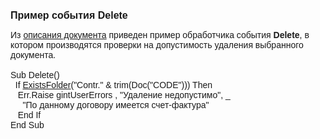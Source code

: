 ﻿<html>
<head>
<title>Delete</title>
</head>

<body>

<p><font size="3" face="Arial"><strong>Пример события Delete</strong></font></p>

<p><font face="Arial">Из <a href="../Defs/doc.html">описания документа</a> 
приведен пример обработчика события
<strong>Delete</strong>, в котором производятся проверки на допустимость 
удаления выбранного документа.<br>
<br>
Sub Delete()<br>
&nbsp; If <a href="../Functions/Functions/DocumentsCirculation/ExistsFolder.html">
ExistsFolder</a>(&quot;Contr.&quot; &amp; trim(Doc(&quot;CODE&quot;))) Then <br>
&nbsp;&nbsp; Err.Raise gintUserErrors , &quot;Удаление недопустимо&quot;, _<br>
&nbsp;&nbsp;&nbsp;&nbsp; &quot;По данному договору имеется счет-фактура&quot;<br>
&nbsp;&nbsp; End If<br>
End Sub <br>
</font></p>

<p>&nbsp;</p>
</body>
</html>
